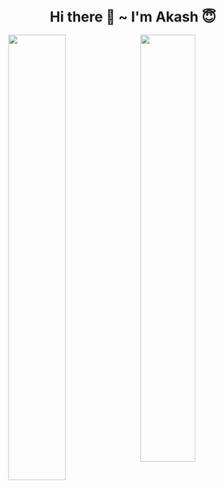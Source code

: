 <h1 align="center">Hi there 👋 ~ I'm Akash 😇</h1>

<img align="left" width="48%" src="https://github-readme-stats.vercel.app/api?username=akashkmt&show_icons=true&theme=gradient" />
<img align="right" width="47%" src="https://github-readme-stats.vercel.app/api/top-langs/?username=akashkmt&layout=compact" />

<!-- <img align="left" src="https://img.shields.io/badge/html5-%23E34F26.svg?style=for-the-badge&logo=html5&logoColor=white" />
<img align="left" src="https://img.shields.io/badge/css3-%231572B6.svg?style=for-the-badge&logo=css3&logoColor=white" />
<img align="left" src="https://img.shields.io/badge/javascript-%23323330.svg?style=for-the-badge&logo=javascript&logoColor=%23F7DF1E" />
<img align="left" src="https://img.shields.io/badge/react-%2320232a.svg?style=for-the-badge&logo=react&logoColor=%2361DAFB" />
<img align="left" src="https://img.shields.io/badge/redux-%23593d88.svg?style=for-the-badge&logo=redux&logoColor=white" /> -->


